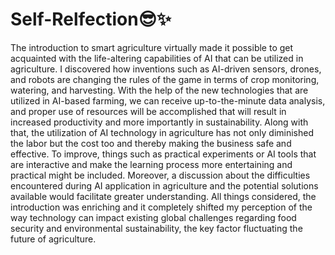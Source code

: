 # Self-Relfection😎✨
The introduction to smart agriculture virtually made it possible to get acquainted with the life-altering capabilities of AI that can be utilized in agriculture. I discovered how inventions such as AI-driven sensors, drones, and robots are changing the rules of the game in terms of crop monitoring, watering, and harvesting. With the help of the new technologies that are utilized in AI-based farming, we can receive up-to-the-minute data analysis, and proper use of resources will be accomplished that will result in increased productivity and more importantly in sustainability. Along with that, the utilization of AI technology in agriculture has not only diminished the labor but the cost too and thereby making the business safe and effective.
To improve, things such as practical experiments or AI tools that are interactive and make the learning process more entertaining and practical might be included. Moreover, a discussion about the difficulties encountered during AI application in agriculture and the potential solutions available would facilitate greater understanding.
All things considered, the introduction was enriching and it completely shifted my perception of the way technology can impact existing global challenges regarding food security and environmental sustainability, the key factor fluctuating the future of agriculture.

